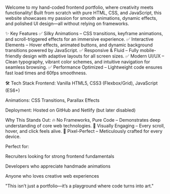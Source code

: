 Welcome to my hand-coded frontend portfolio, where creativity meets functionality! Built from scratch with pure HTML, CSS, and JavaScript, this website showcases my passion for smooth animations, dynamic effects, and polished UI design—all without relying on frameworks.

✨ Key Features
✅ Silky Animations – CSS transitions, keyframe animations, and scroll-triggered effects for an immersive experience.
✅ Interactive Elements – Hover effects, animated buttons, and dynamic background transitions powered by JavaScript.
✅ Responsive & Fluid – Fully mobile-friendly design with adaptive layouts for all screen sizes.
✅ Modern UI/UX – Clean typography, vibrant color schemes, and intuitive navigation for seamless browsing.
✅ Performance Optimized – Lightweight code ensures fast load times and 60fps smoothness.

🛠 Tech Stack
Frontend: Vanilla HTML5, CSS3 (Flexbox/Grid), JavaScript (ES6+)

Animations: CSS Transitions, Parallax Effects

Deployment: Hosted on GitHub and  Netlify (but later disabled) 

Why This Stands Out:
🔥 No Frameworks, Pure Code – Demonstrates deep understanding of core web technologies.
🎨 Visually Engaging – Every scroll, hover, and click feels alive.
📱 Pixel-Perfect – Meticulously crafted for every device.

Perfect for:

Recruiters looking for strong frontend fundamentals

Developers who appreciate handmade animations

Anyone who loves creative web experiences

"This isn’t just a portfolio—it’s a playground where code turns into art."
